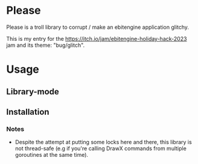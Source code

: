 # Please

Please is a troll library to corrupt / make an ebitengine application glitchy.

This is my entry for the https://itch.io/jam/ebitengine-holiday-hack-2023 jam and its theme: "bug/glitch".

# Usage

## Library-mode

## Installation

### Notes

- Despite the attempt at putting some locks here and there, this library is not thread-safe (e.g if you're calling DrawX commands from multiple goroutines at the same time).